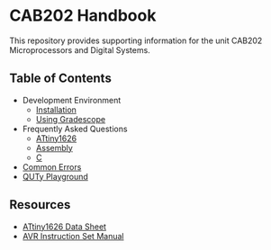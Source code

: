 # CAB202 Handbook

This repository provides supporting information for the unit CAB202
Microprocessors and Digital Systems.

## Table of Contents

- Development Environment
  - [Installation](installation.md)
  - [Using Gradescope](gradescope.md)
- Frequently Asked Questions
  - [ATtiny1626](attiny1626.md)
  - [Assembly](assembly.md)
  - [C](c.md)
- [Common Errors](errors.md)
- [QUTy Playground](playground.md)

## Resources

- [ATtiny1626 Data Sheet](https://ww1.microchip.com/downloads/aemDocuments/documents/MCU08/ProductDocuments/DataSheets/ATtiny1624-26-27-DataSheet-DS40002234B.pdf)
- [AVR Instruction Set Manual](https://ww1.microchip.com/downloads/en/DeviceDoc/AVR-InstructionSet-Manual-DS40002198.pdf)
